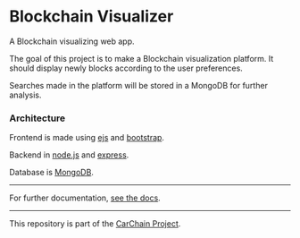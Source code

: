 # Blockchain Visualizer
A Blockchain visualizing web app.

The goal of this project is to make a Blockchain visualization platform. It should display newly blocks according to the user preferences.

Searches made in the platform will be stored in a MongoDB for further analysis.

### Architecture

Frontend is made using [ejs](http://ejs.co/) and [bootstrap](https://getbootstrap.com/).

Backend in [node.js](https://nodejs.org/en/) and [express](https://expressjs.com/).

Database is [MongoDB](https://www.mongodb.com/).

---

For further documentation, [see the docs](https://github.com/LRAbbade/Blockchain-Visualizer/tree/master/docs).

---

This repository is part of the [CarChain Project](https://github.com/LRAbbade/PBFT).
